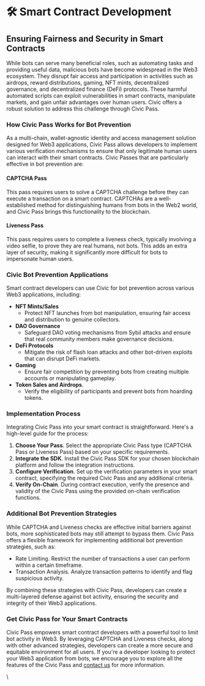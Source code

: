 # 🛠️ Smart Contract Development

## Ensuring Fairness and Security in Smart Contracts

While bots can serve many beneficial roles, such as automating tasks and providing useful data, malicious bots have become widespread in the Web3 ecosystem. They disrupt fair access and participation in activities such as airdrops, reward distributions, gaming, NFT mints, decentralized governance, and decentralized finance (DeFi) protocols. These harmful automated scripts can exploit vulnerabilities in smart contracts, manipulate markets, and gain unfair advantages over human users. Civic offers a robust solution to address this challenge through Civic Pass.

### How Civic Pass Works for Bot Prevention

As a multi-chain, wallet-agnostic identity and access management solution designed for Web3 applications, Civic Pass allows developers to implement various verification mechanisms to ensure that only legitimate human users can interact with their smart contracts. Civic Passes that are particularly effective in bot prevention are:

#### CAPTCHA Pass

This pass requires users to solve a CAPTCHA challenge before they can execute a transaction on a smart contract. CAPTCHAs are a well-established method for distinguishing humans from bots in the Web2 world, and Civic Pass brings this functionality to the blockchain.

#### Liveness Pass

This pass requires users to complete a liveness check, typically involving a video selfie, to prove they are real humans, not bots. This adds an extra layer of security, making it significantly more difficult for bots to impersonate human users.

### Civic Bot Prevention Applications

Smart contract developers can use Civic for bot prevention across various Web3 applications, including:

* **NFT Mints/Sales**&#x20;
  * Protect NFT launches from bot manipulation, ensuring fair access and distribution to genuine collectors.
* **DAO Governance**
  * Safeguard DAO voting mechanisms from Sybil attacks and ensure that real community members make governance decisions.
* **DeFi Protocols**
  * Mitigate the risk of flash loan attacks and other bot-driven exploits that can disrupt DeFi markets.
* **Gaming**
  * Ensure fair competition by preventing bots from creating multiple accounts or manipulating gameplay.
* **Token Sales and Airdrops**.&#x20;
  * Verify the eligibility of participants and prevent bots from hoarding tokens.

### Implementation Process

Integrating Civic Pass into your smart contract is straightforward. Here's a high-level guide for the process:

1. **Choose Your Pass**. Select the appropriate Civic Pass type (CAPTCHA Pass or Liveness Pass) based on your specific requirements.
2. **Integrate the SDK**. Install the Civic Pass SDK for your chosen blockchain platform and follow the integration instructions.
3. **Configure Verification**. Set up the verification parameters in your smart contract, specifying the required Civic Pass and any additional criteria.
4. **Verify On-Chain**. During contract execution, verify the presence and validity of the Civic Pass using the provided on-chain verification functions.

### Additional Bot Prevention Strategies

While CAPTCHA and Liveness checks are effective initial barriers against bots, more sophisticated bots may still attempt to bypass them. Civic Pass offers a flexible framework for implementing additional bot prevention strategies, such as:

* Rate Limiting. Restrict the number of transactions a user can perform within a certain timeframe.
* Transaction Analysis. Analyze transaction patterns to identify and flag suspicious activity.

By combining these strategies with Civic Pass, developers can create a multi-layered defense against bot activity, ensuring the security and integrity of their Web3 applications.

### Get Civic Pass for Your Smart Contracts

Civic Pass empowers smart contract developers with a powerful tool to limit bot activity in Web3. By leveraging CAPTCHA and Liveness checks, along with other advanced strategies, developers can create a more secure and equitable environment for all users. If you're a developer looking to protect your Web3 application from bots, we encourage you to explore all the features of the Civic Pass and [contact us](https://civickey.typeform.com/req-custom) for more information.

\
